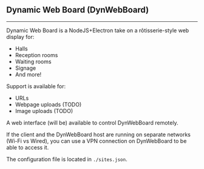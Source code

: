 ## Dynamic Web Board (DynWebBoard)

---

Dynamic Web Board is a NodeJS+Electron take on a rôtisserie-style web display for:

* Halls
* Reception rooms
* Waiting rooms
* Signage
* And more!

Support is available for:
* URLs
* Webpage uploads (TODO)
* Image uploads (TODO)

A web interface (will be) available to control DynWebBoard remotely.

If the client and the DynWebBoard host are running on separate networks (Wi-Fi vs Wired), you can use a VPN connection on DynWebBoard to be able to access it.

The configuration file is located in ``./sites.json``.
